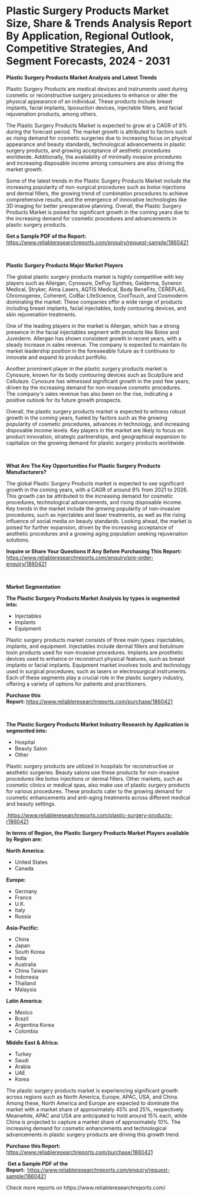 <p><h1>Plastic Surgery Products Market Size, Share & Trends Analysis Report By Application, Regional Outlook, Competitive Strategies, And Segment Forecasts, 2024 - 2031</h1></p><p><strong>Plastic Surgery Products Market Analysis and Latest Trends</strong></p>
<p><p>Plastic Surgery Products are medical devices and instruments used during cosmetic or reconstructive surgery procedures to enhance or alter the physical appearance of an individual. These products include breast implants, facial implants, liposuction devices, injectable fillers, and facial rejuvenation products, among others.</p><p>The Plastic Surgery Products Market is expected to grow at a CAGR of 9% during the forecast period. The market growth is attributed to factors such as rising demand for cosmetic surgeries due to increasing focus on physical appearance and beauty standards, technological advancements in plastic surgery products, and growing acceptance of aesthetic procedures worldwide. Additionally, the availability of minimally invasive procedures and increasing disposable income among consumers are also driving the market growth.</p><p>Some of the latest trends in the Plastic Surgery Products Market include the increasing popularity of non-surgical procedures such as botox injections and dermal fillers, the growing trend of combination procedures to achieve comprehensive results, and the emergence of innovative technologies like 3D imaging for better preoperative planning. Overall, the Plastic Surgery Products Market is poised for significant growth in the coming years due to the increasing demand for cosmetic procedures and advancements in plastic surgery products.</p></p>
<p><strong>Get a Sample PDF of the Report:&nbsp;</strong> <a href="https://www.reliableresearchreports.com/enquiry/request-sample/1860421">https://www.reliableresearchreports.com/enquiry/request-sample/1860421</a></p>
<p>&nbsp;</p>
<p><strong>Plastic Surgery Products Major Market Players</strong></p>
<p><p>The global plastic surgery products market is highly competitive with key players such as Allergan, Cynosure, DePuy Synthes, Galderma, Syneron Medical, Stryker, Alma Lasers, AQTIS Medical, Body BeneFits, CEREPLAS, Chromogenex, Coherent, ColBar LifeScience, CoolTouch, and Cosmoderm dominating the market. These companies offer a wide range of products including breast implants, facial injectables, body contouring devices, and skin rejuvenation treatments.</p><p>One of the leading players in the market is Allergan, which has a strong presence in the facial injectables segment with products like Botox and Juvederm. Allergan has shown consistent growth in recent years, with a steady increase in sales revenue. The company is expected to maintain its market leadership position in the foreseeable future as it continues to innovate and expand its product portfolio.</p><p>Another prominent player in the plastic surgery products market is Cynosure, known for its body contouring devices such as SculpSure and Cellulaze. Cynosure has witnessed significant growth in the past few years, driven by the increasing demand for non-invasive cosmetic procedures. The company's sales revenue has also been on the rise, indicating a positive outlook for its future growth prospects.</p><p>Overall, the plastic surgery products market is expected to witness robust growth in the coming years, fueled by factors such as the growing popularity of cosmetic procedures, advances in technology, and increasing disposable income levels. Key players in the market are likely to focus on product innovation, strategic partnerships, and geographical expansion to capitalize on the growing demand for plastic surgery products worldwide.</p></p>
<p>&nbsp;</p>
<p><strong>What Are The Key Opportunities For Plastic Surgery Products Manufacturers?</strong></p>
<p><p>The global Plastic Surgery Products market is expected to see significant growth in the coming years, with a CAGR of around 8% from 2021 to 2026. This growth can be attributed to the increasing demand for cosmetic procedures, technological advancements, and rising disposable income. Key trends in the market include the growing popularity of non-invasive procedures, such as injectables and laser treatments, as well as the rising influence of social media on beauty standards. Looking ahead, the market is poised for further expansion, driven by the increasing acceptance of aesthetic procedures and a growing aging population seeking rejuvenation solutions.</p></p>
<p><strong>Inquire or Share Your Questions If Any Before Purchasing This Report:</strong> <a href="https://www.reliableresearchreports.com/enquiry/pre-order-enquiry/1860421">https://www.reliableresearchreports.com/enquiry/pre-order-enquiry/1860421</a></p>
<p>&nbsp;</p>
<p><strong>Market Segmentation</strong></p>
<p><strong>The Plastic Surgery Products Market Analysis by types is segmented into:</strong></p>
<p><ul><li>Injectables</li><li>Implants</li><li>Equipment</li></ul></p>
<p><p>Plastic surgery products market consists of three main types: injectables, implants, and equipment. Injectables include dermal fillers and botulinum toxin products used for non-invasive procedures. Implants are prosthetic devices used to enhance or reconstruct physical features, such as breast implants or facial implants. Equipment market involves tools and technology used in surgical procedures, such as lasers or electrosurgical instruments. Each of these segments play a crucial role in the plastic surgery industry, offering a variety of options for patients and practitioners.</p></p>
<p><strong>Purchase this Report:&nbsp;</strong><a href="https://www.reliableresearchreports.com/purchase/1860421">https://www.reliableresearchreports.com/purchase/1860421</a></p>
<p>&nbsp;</p>
<p><strong>The Plastic Surgery Products Market Industry Research by Application is segmented into:</strong></p>
<p><ul><li>Hospital</li><li>Beauty Salon</li><li>Other</li></ul></p>
<p><p>Plastic surgery products are utilized in hospitals for reconstructive or aesthetic surgeries. Beauty salons use these products for non-invasive procedures like botox injections or dermal fillers. Other markets, such as cosmetic clinics or medical spas, also make use of plastic surgery products for various procedures. These products cater to the growing demand for cosmetic enhancements and anti-aging treatments across different medical and beauty settings.</p></p>
<p><a href="https://www.reliableresearchreports.com/plastic-surgery-products-r1860421">&nbsp;https://www.reliableresearchreports.com/plastic-surgery-products-r1860421</a></p>
<p><strong>In terms of Region, the Plastic Surgery Products Market Players available by Region are:</strong></p>
<p>
    <p> <strong> North America: </strong>
        <ul>
            <li>United States</li>
            <li>Canada</li>
        </ul>
        </p> 
    <p> <strong> Europe: </strong>
        <ul>
            <li>Germany</li>
            <li>France</li>
            <li>U.K.</li>
            <li>Italy</li>
            <li>Russia</li>
        </ul>
        </p> 
    <p> <strong> Asia-Pacific: </strong>
        <ul>
            <li>China</li>
            <li>Japan</li>
            <li>South Korea</li>
            <li>India</li>
            <li>Australia</li>
            <li>China Taiwan</li>
            <li>Indonesia</li>
            <li>Thailand</li>
            <li>Malaysia</li>
        </ul>
        </p> 
    <p> <strong> Latin America: </strong>
        <ul>
            <li>Mexico</li>
            <li>Brazil</li>
            <li>Argentina Korea</li>
            <li>Colombia</li>
        </ul>
        </p> 
    <p> <strong> Middle East & Africa: </strong>
        <ul>
            <li>Turkey</li>
            <li>Saudi</li>
            <li>Arabia</li>
            <li>UAE</li>
            <li>Korea</li>
        </ul>
    </p>
    </p>
<p><p>The plastic surgery products market is experiencing significant growth across regions such as North America, Europe, APAC, USA, and China. Among these, North America and Europe are expected to dominate the market with a market share of approximately 45% and 25%, respectively. Meanwhile, APAC and USA are anticipated to hold around 15% each, while China is projected to capture a market share of approximately 10%. The increasing demand for cosmetic enhancements and technological advancements in plastic surgery products are driving this growth trend.</p></p>
<p><strong>Purchase this Report: </strong><a href="https://www.reliableresearchreports.com/purchase/1860421">https://www.reliableresearchreports.com/purchase/1860421</a></p>
<p>&nbsp;<strong>Get a Sample PDF of the Report:&nbsp;&nbsp;</strong><a href="https://www.reliableresearchreports.com/enquiry/request-sample/1860421">https://www.reliableresearchreports.com/enquiry/request-sample/1860421</a></p>
<p><strong></strong></p>
<p>Check more reports on https://www.reliableresearchreports.com/</p>